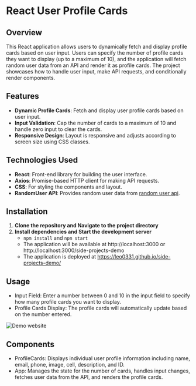 # React User Profile Cards

## Overview

This React application allows users to dynamically fetch and display profile cards based on user input. Users can specify the number of profile cards they want to display (up to a maximum of 10), and the application will fetch random user data from an API and render it as profile cards. The project showcases how to handle user input, make API requests, and conditionally render components.

## Features

- **Dynamic Profile Cards**: Fetch and display user profile cards based on user input.
- **Input Validation**: Cap the number of cards to a maximum of 10 and handle zero input to clear the cards.
- **Responsive Design**: Layout is responsive and adjusts according to screen size using CSS classes.

## Technologies Used

- **React**: Front-end library for building the user interface.
- **Axios**: Promise-based HTTP client for making API requests.
- **CSS**: For styling the components and layout.
- **RandomUser API**: Provides random user data from [random user api](https://randomuser.me/).

## Installation

1. **Clone the repository and Navigate to the project directory**
2. **Install dependencies and Start the development server**
    - `npm install` and `npm start`
    - The application will be available at http://localhost:3000 or http://localhost:3000/side-projects-demo
    - The application is deployed at https://leo0331.github.io/side-projects-demo/

## Usage
- Input Field: Enter a number between 0 and 10 in the input field to specify how many profile cards you want to display.
- Profile Cards Display: The profile cards will automatically update based on the number entered.

![Demo website](https://github.com/LEO0331/side-projects-demo/blob/main/pdas/public/Screenshot%202024-08-18%20at%2011.13.05%E2%80%AFPM.png)

## Components
- ProfileCards: Displays individual user profile information including name, email, phone, image, cell, description, and ID.
- App: Manages the state for the number of cards, handles input changes, fetches user data from the API, and renders the profile cards.
